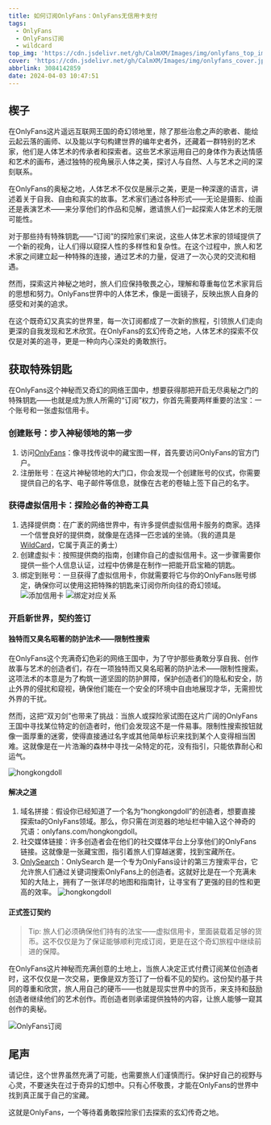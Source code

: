 ```yaml
---
title: 如何订阅OnlyFans：OnlyFans无信用卡支付
tags:
  - OnlyFans
  - OnlyFans订阅
  - wildcard
top_img: 'https://cdn.jsdelivr.net/gh/CalmXM/Images/img/onlyfans_top_img.jpg'
cover: 'https://cdn.jsdelivr.net/gh/CalmXM/Images/img/onlyfans_cover.jpg'
abbrlink: 3084142859
date: 2024-04-03 10:47:51
---
```



## 楔子

在OnlyFans这片遥远互联网王国的奇幻领地里，除了那些治愈之声的歌者、能绘云起云落的画师、以及能以字句构建世界的编年史者外，还藏着一群特别的艺术家，他们是人体艺术的传承者和探索者。这些艺术家运用自己的身体作为表达情感和艺术的画布，通过独特的视角展示人体之美，探讨人与自然、人与艺术之间的深刻联系。

在OnlyFans的奥秘之地，人体艺术不仅仅是展示之美，更是一种深邃的语言，讲述着关于自我、自由和真实的故事。艺术家们通过各种形式——无论是摄影、绘画还是表演艺术——来分享他们的作品和见解，邀请旅人们一起探索人体艺术的无限可能性。

对于那些持有特殊钥匙——“订阅”的探险家们来说，这些人体艺术家的领域提供了一个新的视角，让人们得以窥探人性的多样性和复杂性。在这个过程中，旅人和艺术家之间建立起一种特殊的连接，通过艺术的力量，促进了一次心灵的交流和相遇。

然而，探索这片神秘之地时，旅人们应保持敬畏之心，理解和尊重每位艺术家背后的思想和努力。OnlyFans世界中的人体艺术，像是一面镜子，反映出旅人自身的感受和对美的追求。

在这个既奇幻又真实的世界里，每一次订阅都成了一次新的旅程，引领旅人们走向更深的自我发现和艺术欣赏。在OnlyFans的玄幻传奇之地，人体艺术的探索不仅仅是对美的追寻，更是一种向内心深处的勇敢旅行。

## 获取特殊钥匙

在OnlyFans这个神秘而又奇幻的网络王国中，想要获得那把开启无尽奥秘之门的特殊钥匙——也就是成为旅人所需的“订阅”权力，你首先需要两样重要的法宝：一个账号和一张虚拟信用卡。

### 创建账号：步入神秘领地的第一步

1. 访问[OnlyFans](https://onlyfans.com/)：像寻找传说中的藏宝图一样，首先要访问OnlyFans的官方门户。
2. 注册账号：在这片神秘领地的大门口，你会发现一个创建账号的仪式，你需要提供自己的名字、电子邮件等信息，就像在古老的卷轴上签下自己的名字。

### 获得虚拟信用卡：探险必备的神奇工具

1. 选择提供商：在广袤的网络世界中，有许多提供虚拟信用卡服务的商家。选择一个信誉良好的提供商，就像是在选择一匹忠诚的坐骑。（我的道具是[WildCard](https://bewildcard.com/i/IKUNCTRL)，它属于真正的勇士）
2. 创建虚拟卡：按照提供商的指南，创建你自己的虚拟信用卡。这一步骤需要你提供一些个人信息认证，过程中仿佛是在制作一把能开启宝箱的钥匙。
3. 绑定到账号：一旦获得了虚拟信用卡，你就需要将它与你的OnlyFans账号绑定，确保你可以使用这把特殊的钥匙来订阅你所向往的奇幻领域。
![添加信用卡](https://cdn.jsdelivr.net/gh/CalmXM/Images/img/onlyfans_subscribe.png)
![绑定对应关系](https://cdn.jsdelivr.net/gh/CalmXM/Images/img/wildcard_pay.png)

### 开启新世界，契约签订

#### 独特而又臭名昭著的防护法术——限制性搜索

在OnlyFans这个充满奇幻色彩的网络王国中，为了守护那些勇敢分享自我、创作故事与艺术的创造者们，存在一项独特而又臭名昭著的防护法术——限制性搜索。这项法术的本意是为了构筑一道坚固的防护屏障，保护创造者们的隐私和安全，防止外界的侵扰和窥视，确保他们能在一个安全的环境中自由地展现才华，无需担忧外界的干扰。

然而，这把“双刃剑”也带来了挑战：当旅人或探险家试图在这片广阔的OnlyFans王国中寻找某位特定的创造者时，他们会发现这不是一件易事。限制性搜索按钮就像一面厚重的迷雾，使得直接通过名字或其他简单标识来找到某个人变得相当困难。这就像是在一片浩瀚的森林中寻找一朵特定的花，没有指引，只能依靠耐心和运气。

![hongkongdoll](https://cdn.jsdelivr.net/gh/CalmXM/Images/img/onlyfans_hongkongdoll.png)

#### 解决之道

1. 域名拼接：假设你已经知道了一个名为“hongkongdoll”的创造者，想要直接探索ta的OnlyFans领域。那么，你只需在浏览器的地址栏中输入这个神奇的咒语：onlyfans.com/hongkongdoll。
2. 社交媒体链接：许多创造者会在他们的社交媒体平台上分享他们的OnlyFans链接。这就像是一张藏宝图，指引着旅人们穿越迷雾，找到宝藏所在。
3. [OnlySearch](https://onlysearch.co/)：OnlySearch 是一个专为OnlyFans设计的第三方搜索平台，它允许旅人们通过关键词搜索OnlyFans上的创造者。这就好比是在一个充满未知的大陆上，拥有了一张详尽的地图和指南针，让寻宝有了更强的目的性和更高的效率。
![hongkongdoll](https://cdn.jsdelivr.net/gh/CalmXM/Images/img/hongkongdoll_search.png)

#### 正式签订契约

> Tip: 旅人们必须确保他们持有的法宝——虚拟信用卡，里面装载着足够的货币。这不仅仅是为了保证能够顺利完成订阅，更是在这个奇幻旅程中继续前进的保障。

在OnlyFans这片神秘而充满创意的土地上，当旅人决定正式付费订阅某位创造者时，这不仅仅是一次交易，更像是双方签订了一份看不见的契约。这份契约基于共同的尊重和欣赏，旅人用自己的硬币——也就是现实世界中的货币，来支持和鼓励创造者继续他们的艺术创作。而创造者则承诺提供独特的内容，让旅人能够一窥其创作的奥秘。

![OnlyFans订阅](https://cdn.jsdelivr.net/gh/CalmXM/Images/img/onlyfans_hkd_subscrible.png)

## 尾声

请记住，这个世界虽然充满了可能，也需要旅人们谨慎而行。保护好自己的视野与心灵，不要迷失在过于奇异的幻想中。只有心怀敬畏，才能在OnlyFans的世界中找到真正属于自己的宝藏。

这就是OnlyFans，一个等待着勇敢探险家们去探索的玄幻传奇之地。
